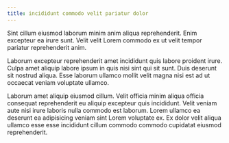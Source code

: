 ```yaml
---
title: incididunt commodo velit pariatur dolor
---
```


Sint cillum eiusmod laborum minim anim aliqua reprehenderit. Enim excepteur ea irure sunt. Velit velit Lorem commodo ex ut velit tempor pariatur reprehenderit anim.

Laborum excepteur reprehenderit amet incididunt quis labore proident irure. Culpa amet aliquip labore ipsum in quis nisi sint qui sit sunt. Duis deserunt sit nostrud aliqua. Esse laborum ullamco mollit velit magna nisi est ad ut occaecat veniam voluptate ullamco.

Laborum amet aliquip eiusmod cillum. Velit officia minim aliqua officia consequat reprehenderit eu aliquip excepteur quis incididunt. Velit veniam aute nisi irure laboris nulla commodo est laborum. Lorem ullamco ea deserunt ea adipisicing veniam sint Lorem voluptate ex. Ex dolor velit aliqua ullamco esse esse incididunt cillum commodo commodo cupidatat eiusmod reprehenderit.